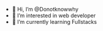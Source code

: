 - 👋 Hi, I’m @Donotknowwhy
- 👀 I’m interested in web developer
- 🌱 I’m currently learning Fullstacks

<!---
Donotknowwhy/Donotknowwhy is a ✨ special ✨ repository because its `README.md` (this file) appears on your GitHub profile.
You can click the Preview link to take a look at your changes.
--->
